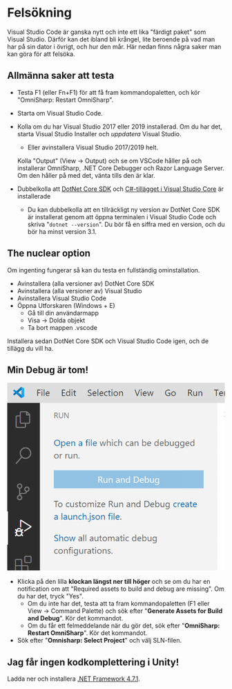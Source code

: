 # Felsökning

Visual Studio Code är ganska nytt och inte ett lika "färdigt paket" som Visual Studio. Därför kan det ibland bli krångel, lite beroende på vad man har på sin dator i övrigt, och hur den mår. Här nedan finns några saker man kan göra för att felsöka.

## Allmänna saker att testa

* Testa F1 \(eller Fn+F1\) för att få fram kommandopaletten, och kör "OmniSharp: Restart OmniSharp".
* Starta om Visual Studio Code.
* Kolla om du har Visual Studio 2017 eller 2019 installerad. Om du har det, starta Visual Studio Installer och _uppdatera_ Visual Studio.

  * Eller avinstallera Visual Studio 2017/2019 helt.

  Kolla "Output" \(View → Output\) och se om VSCode håller på och installerar OmniSharp, .NET Core Debugger och Razor Language Server. Om den håller på med det, vänta tills den är klar.

* Dubbelkolla att [DotNet Core SDK](https://dotnet.microsoft.com/download) och [C\#-tillägget i Visual Studio Core](https://marketplace.visualstudio.com/items?itemName=ms-dotnettools.csharp) är installerade
  * Du kan dubbelkolla att en tillräckligt ny version av DotNet Core SDK är installerat genom att öppna terminalen i Visual Studio Code och skriva "`dotnet --version`". Du bör få en siffra med en version, och du bör ha minst version 3.1.

## The nuclear option

Om ingenting fungerar så kan du testa en fullständig ominstallation.

* Avinstallera \(alla versioner av\) DotNet Core SDK
* Avinstallera \(alla versioner av\) Visual Studio
* Avinstallera Visual Studio Code
* Öppna Utforskaren \(Windows + E\)
  * Gå till din användarmapp
  * Visa → Dolda objekt
  * Ta bort mappen .vscode

Installera sedan DotNet Core SDK och Visual Studio Code igen, och de tillägg du vill ha.

## Min Debug är tom!

![](../../.gitbook/assets/image%20%281%29.png) 

* Klicka på den lilla **klockan längst ner till höger** och se om du har en notification om att "Required assets to build and debug are missing". Om du har det, tryck "Yes".
  * Om du inte har det, testa att ta fram kommandopaletten \(F1 eller View → Command Palette\) och sök efter "**Generate Assets for Build and Debug**". Kör det kommandot.
  * Om du får ett felmeddelande när du gör det, sök efter "**OmniSharp: Restart OmniSharp**". Kör det kommandot.
* Sök efter "**Omnisharp: Select Project**" och välj SLN-filen.

## Jag får ingen kodkomplettering i Unity!

Ladda ner och installera [.NET Framework 4.7.1](https://dotnet.microsoft.com/download/dotnet-framework/thank-you/net471-developer-pack-offline-installer).

